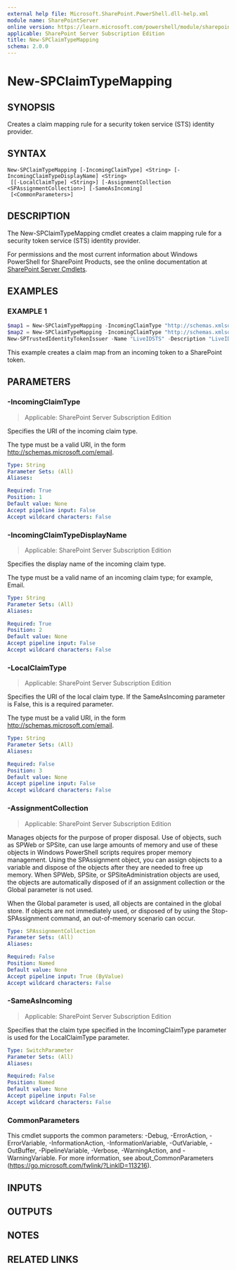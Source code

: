 ```yaml
---
external help file: Microsoft.SharePoint.PowerShell.dll-help.xml
module name: SharePointServer
online version: https://learn.microsoft.com/powershell/module/sharepoint-server/new-spclaimtypemapping
applicable: SharePoint Server Subscription Edition
title: New-SPClaimTypeMapping
schema: 2.0.0
---
```


# New-SPClaimTypeMapping

## SYNOPSIS

Creates a claim mapping rule for a security token service (STS) identity provider.

## SYNTAX

```
New-SPClaimTypeMapping [-IncomingClaimType] <String> [-IncomingClaimTypeDisplayName] <String>
 [[-LocalClaimType] <String>] [-AssignmentCollection <SPAssignmentCollection>] [-SameAsIncoming]
 [<CommonParameters>]
```

## DESCRIPTION
The New-SPClaimTypeMapping cmdlet creates a claim mapping rule for a security token service (STS) identity provider.

For permissions and the most current information about Windows PowerShell for SharePoint Products, see the online documentation at [SharePoint Server Cmdlets](https://learn.microsoft.com/powershell/sharepoint/sharepoint-server/sharepoint-server-cmdlets).

## EXAMPLES

### EXAMPLE 1
```powershell
$map1 = New-SPClaimTypeMapping -IncomingClaimType "http://schemas.xmlsoap.org/ws/2005/05/identity/claims/emailaddress" -IncomingClaimTypeDisplayName "EmailAddress" -SameAsIncoming
$map2 = New-SPClaimTypeMapping -IncomingClaimType "http://schemas.xmlsoap.org/ws/2005/05/identity/claims/nameidentifier" -IncomingClaimTypeDisplayName "PUID" -LocalClaimType "http://schemas.xmlsoap.org/ws/2005/05/identity/claims/thumbprint"
New-SPTrustedIdentityTokenIssuer -Name "LiveIDSTS" -Description "LiveID Provider" -Realm "urn:domain.company.com" -ImportTrustCertificate $cert -ClaimsMappings $map1[,$map2..] -SignInUrl "https://login.live.com/login.srf" -IdentifierClaim $map2.InputClaimType
```

This example creates a claim map from an incoming token to a SharePoint token.

## PARAMETERS

### -IncomingClaimType

> Applicable: SharePoint Server Subscription Edition

Specifies the URI of the incoming claim type.

The type must be a valid URI, in the form http://schemas.microsoft.com/email.

```yaml
Type: String
Parameter Sets: (All)
Aliases:

Required: True
Position: 1
Default value: None
Accept pipeline input: False
Accept wildcard characters: False
```

### -IncomingClaimTypeDisplayName

> Applicable: SharePoint Server Subscription Edition

Specifies the display name of the incoming claim type.

The type must be a valid name of an incoming claim type; for example, Email.

```yaml
Type: String
Parameter Sets: (All)
Aliases:

Required: True
Position: 2
Default value: None
Accept pipeline input: False
Accept wildcard characters: False
```

### -LocalClaimType

> Applicable: SharePoint Server Subscription Edition

Specifies the URI of the local claim type.
If the SameAsIncoming parameter is False, this is a required parameter.

The type must be a valid URI, in the form http://schemas.microsoft.com/email.

```yaml
Type: String
Parameter Sets: (All)
Aliases:

Required: False
Position: 3
Default value: None
Accept pipeline input: False
Accept wildcard characters: False
```

### -AssignmentCollection

> Applicable: SharePoint Server Subscription Edition

Manages objects for the purpose of proper disposal.
Use of objects, such as SPWeb or SPSite, can use large amounts of memory and use of these objects in Windows PowerShell scripts requires proper memory management.
Using the SPAssignment object, you can assign objects to a variable and dispose of the objects after they are needed to free up memory.
When SPWeb, SPSite, or SPSiteAdministration objects are used, the objects are automatically disposed of if an assignment collection or the Global parameter is not used.

When the Global parameter is used, all objects are contained in the global store.
If objects are not immediately used, or disposed of by using the Stop-SPAssignment command, an out-of-memory scenario can occur.

```yaml
Type: SPAssignmentCollection
Parameter Sets: (All)
Aliases:

Required: False
Position: Named
Default value: None
Accept pipeline input: True (ByValue)
Accept wildcard characters: False
```

### -SameAsIncoming

> Applicable: SharePoint Server Subscription Edition

Specifies that the claim type specified in the IncomingClaimType parameter is used for the LocalClaimType parameter.

```yaml
Type: SwitchParameter
Parameter Sets: (All)
Aliases:

Required: False
Position: Named
Default value: None
Accept pipeline input: False
Accept wildcard characters: False
```

### CommonParameters
This cmdlet supports the common parameters: -Debug, -ErrorAction, -ErrorVariable, -InformationAction, -InformationVariable, -OutVariable, -OutBuffer, -PipelineVariable, -Verbose, -WarningAction, and -WarningVariable. For more information, see about_CommonParameters (https://go.microsoft.com/fwlink/?LinkID=113216).

## INPUTS

## OUTPUTS

## NOTES

## RELATED LINKS
